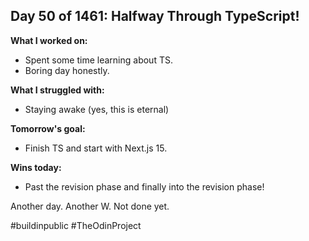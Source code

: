 ## Day 50 of 1461: Halfway Through TypeScript!

**What I worked on:**

- Spent some time learning about TS.
- Boring day honestly.

**What I struggled with:**

- Staying awake (yes, this is eternal)

**Tomorrow's goal:**

- Finish TS and start with Next.js 15.

**Wins today:**

- Past the revision phase and finally into the revision phase!

Another day. Another W. Not done yet.

#buildinpublic #TheOdinProject
